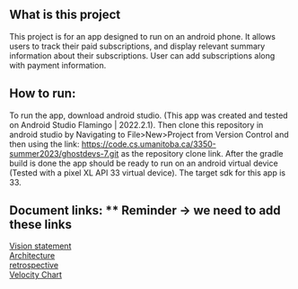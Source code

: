 ## What is this project
This project is for an app designed to run on an android phone. It allows users to track their paid subscriptions, and display relevant summary information about their subscriptions. User can add subscriptions along with payment information.

## How to run:
To run the app, download android studio. (This app was created and tested on Android Studio Flamingo | 2022.2.1). Then clone this repository in android studio by Navigating to File>New>Project from Version Control  and then using the link: https://code.cs.umanitoba.ca/3350-summer2023/ghostdevs-7.git as the repository clone link. After the gradle build is done the app should be ready to run on an android virtual device (Tested with a pixel XL API 33 virtual device).
The target sdk for this app is 33. 

## Document links:      ** Reminder -> we need to add these links
[Vision statement]()  
[Architecture]()  
[retrospective]()  
[Velocity Chart]()  
